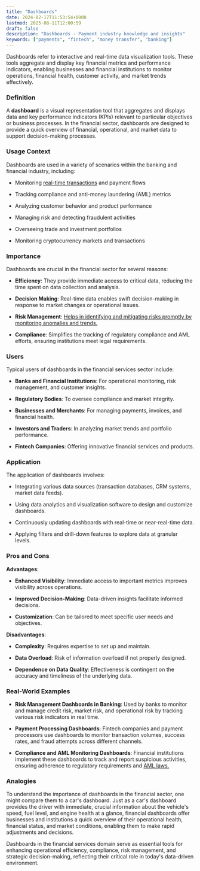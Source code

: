 ```yaml
---
title: "Dashboards"
date: 2024-02-17T11:53:54+0000
lastmod: 2025-08-11T12:00:59
draft: false
description: "Dashboards - Payment industry knowledge and insights"
keywords: ["payments", "fintech", "money transfer", "banking"]
---
```


Dashboards refer to interactive and real-time data visualization tools. These tools aggregate and display key financial metrics and performance indicators, enabling businesses and financial institutions to monitor operations, financial health, customer activity, and market trends effectively.

### Definition

A **dashboard** is a visual representation tool that aggregates and displays data and key performance indicators (KPIs) relevant to particular objectives or business processes. In the financial sector, dashboards are designed to provide a quick overview of financial, operational, and market data to support decision-making processes.

### Usage Context

Dashboards are used in a variety of scenarios within the banking and financial industry, including:

- Monitoring [real-time transactions](https://faisalkhanllc.xyz/resources/payments-wiki/r/real-time-payment-systems/) and payment flows

- Tracking compliance and anti-money laundering (AML) metrics

- Analyzing customer behavior and product performance

- Managing risk and detecting fraudulent activities

- Overseeing trade and investment portfolios

- Monitoring cryptocurrency markets and transactions

### Importance

Dashboards are crucial in the financial sector for several reasons:

- **Efficiency**: They provide immediate access to critical data, reducing the time spent on data collection and analysis.

- **Decision Making**: Real-time data enables swift decision-making in response to market changes or operational issues.

- **Risk Management**: [Helps in identifying and mitigating risks promptly by monitoring anomalies and trends.](https://faisalkhanllc.xyz/resources/payments-wiki/r/risk-reduction/)

- **Compliance**: Simplifies the tracking of regulatory compliance and AML efforts, ensuring institutions meet legal requirements.

### Users

Typical users of dashboards in the financial services sector include:

- **Banks and Financial Institutions**: For operational monitoring, risk management, and customer insights.

- **Regulatory Bodies**: To oversee compliance and market integrity.

- **Businesses and Merchants**: For managing payments, invoices, and financial health.

- **Investors and Traders**: In analyzing market trends and portfolio performance.

- **Fintech Companies**: Offering innovative financial services and products.

### Application

The application of dashboards involves:

- Integrating various data sources (transaction databases, CRM systems, market data feeds).

- Using data analytics and visualization software to design and customize dashboards.

- Continuously updating dashboards with real-time or near-real-time data.

- Applying filters and drill-down features to explore data at granular levels.

### Pros and Cons

**Advantages**:

- **Enhanced Visibility**: Immediate access to important metrics improves visibility across operations.

- **Improved Decision-Making**: Data-driven insights facilitate informed decisions.

- **Customization**: Can be tailored to meet specific user needs and objectives.

**Disadvantages**:

- **Complexity**: Requires expertise to set up and maintain.

- **Data Overload**: Risk of information overload if not properly designed.

- **Dependence on Data Quality**: Effectiveness is contingent on the accuracy and timeliness of the underlying data.

### Real-World Examples

- **Risk Management Dashboards in Banking**: Used by banks to monitor and manage credit risk, market risk, and operational risk by tracking various risk indicators in real time.

- **Payment Processing Dashboards**: Fintech companies and payment processors use dashboards to monitor transaction volumes, success rates, and fraud attempts across different channels.

- **Compliance and AML Monitoring Dashboards**: Financial institutions implement these dashboards to track and report suspicious activities, ensuring adherence to regulatory requirements and [AML laws.](https://faisalkhanllc.xyz/resources/payments-wiki/a/aml-law/)

### Analogies

To understand the importance of dashboards in the financial sector, one might compare them to a car's dashboard. Just as a car's dashboard provides the driver with immediate, crucial information about the vehicle's speed, fuel level, and engine health at a glance, financial dashboards offer businesses and institutions a quick overview of their operational health, financial status, and market conditions, enabling them to make rapid adjustments and decisions.

Dashboards in the financial services domain serve as essential tools for enhancing operational efficiency, compliance, risk management, and strategic decision-making, reflecting their critical role in today's data-driven environment.